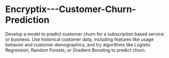 # Encryptix---Customer-Churn-Prediction
Develop a model to predict customer churn for a subscription based 
service or business. Use historical customer data, including features like 
usage behavior and customer demographics, and try algorithms like 
Logistic Regression, Random Forests, or Gradient Boosting to predict 
churn.
